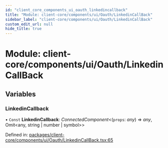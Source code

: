 ```yaml
---
id: "client_core_components_ui_oauth_linkedincallback"
title: "Module: client-core/components/ui/Oauth/LinkedinCallBack"
sidebar_label: "client-core/components/ui/Oauth/LinkedinCallBack"
custom_edit_url: null
hide_title: true
---
```


# Module: client-core/components/ui/Oauth/LinkedinCallBack

## Variables

### LinkedinCallback

• `Const` **LinkedinCallback**: *ConnectedComponent*<(`props`: *any*) => *any*, Omit<any, string \| number \| symbol\>\>

Defined in: [packages/client-core/components/ui/Oauth/LinkedinCallBack.tsx:65](https://github.com/xr3ngine/xr3ngine/blob/5a0f83ed8/packages/client-core/components/ui/Oauth/LinkedinCallBack.tsx#L65)
